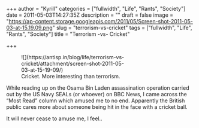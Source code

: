 +++
author = "Kyrill"
categories = ["fullwidth", "Life", "Rants", "Society"]
date = 2011-05-03T14:27:35Z
description = ""
draft = false
image = "https://ap-content.storage.googleapis.com/2011/05/Screen-shot-2011-05-03-at-15.19.09.png"
slug = "terrorism-vs-cricket"
tags = ["fullwidth", "Life", "Rants", "Society"]
title = "Terrorism -vs- Cricket"

+++


<figure class="thumbnail wp-caption alignright" id="attachment_789" style="width: 297px">
![](https://antisp.in/blog/life/terrorism-vs-cricket/attachment/screen-shot-2011-05-03-at-15-19-09/)<figcaption class="caption wp-caption-text">Cricket. More interesting than terrorism. </figcaption></figure>While reading up on the Osama Bin Laden assassination operation carried out by the US Navy SEALs (or whoever)
 on BBC News, I came across the “Most Read” column which amused me to no end. Apparently the British public cares more about someone being hit in the face with a cricket ball.

It will never cease to amuse me, I feel..

 


